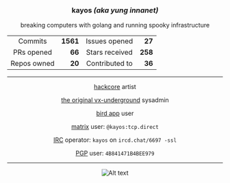 <div align="center">
 <h3> kayos <i>(aka yung innanet)</i> </h3>
 breaking computers with golang and running spooky infrastructure <p />

  |  |  |  |  |
  |:---------:|------:|:---------:|------:|
  | Commits | **1561** | Issues opened | **27** |
  | PRs opened | **66** | Stars received | **258** |
  | Repos owned | **20** | Contributed to | **36** |

---

 [hackcore](https://soundcloud.com/queed-inc) artist  

 [the original vx-underground](https://vxug.fakedoma.in) sysadmin  

 [bird app](https://twitter.com/yunginnanet) user

 [matrix](https://www.matrix.org/) user: `@kayos:tcp.direct`

 [IRC](https://github.com/ergochat/ergo) operator: `kayos` on `ircd.chat/6697 -ssl`

 [PGP](https://pgp.mit.edu/pks/lookup?op=get&search=0x4B841471B4BEE979) user: `4B841471B4BEE979`

---

![Alt text](https://spotify-recently-played-readme.vercel.app/api?user=t3wbn08kl3uunq96785bd2sl9&unique=1&width=500)

</div>

